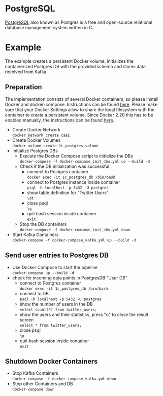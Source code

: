 # PostgreSQL
[PostgreSQL](https://www.postgresql.org/) also known as Postgres is a free and open-source relational database management system written in C.

# Example
The example creates a persistent Docker volume, initializes the containerized Postgres DB with the provided schema and stores data received from Kafka. 

## Preparation
The implementation consists of several Docker containers, so please install Docker and docker-compose. 
Instructions can be found [here](https://github.com/janstrohschein/KOARCH/tree/master/Big_Data_Platform/Docker).
Please make sure that your Docker Settings allow to share the local filesystem with the container to create a persistent volume.
Since Docker 2.20 this has to be enabled manually, the instructions can be found [here](https://stackoverflow.com/questions/60754297/docker-compose-failed-to-build-filesharing-has-been-cancelled).

- Create Docker Network\
  `docker network create caai`
- Create Docker Volumes\
  `docker volume create 1c_postgres_volume`
- Initialize Postgres DBs
  - Execute the Docker Compose script to initialize the DBs\
    `docker-compose -f docker-compose_init_dbs.yml up --build -d`
  - Check if the DB initialization was successful
    - connect to Postgres container\
      `docker exec -it 1c_postgres_db /bin/bash`
    - connect to Postgres instance inside container\
      `psql -h localhost -p 5432 -U postgres`
    - show table definition for "Twitter Users"\
      `\dt`
    - close psql\
      `\q`
    - quit bash session inside container\
      `exit`
  - Stop the DB containers\
    `docker-compose -f docker-compose_init_dbs.yml down`
- Start Kafka Containers\
  `docker-compose -f docker-compose_kafka.yml up --build -d`

## Send user entries to Postgres DB
- Use Docker Compose to start the pipeline\
  `docker-compose up --build -d`
- check for incoming data points in PostgresDB "User DB"
  - connect to Postgres container\
    `docker exec -it 1c_postgres_db /bin/bash`
  - connect to DB\
    `psql -h localhost -p 5432 -U postgres`
  - show the number of users in the DB\
    `select count(*) from twitter_users;`
  - show the users and their statistics, press "q" to close the result screen\
    `select * from twitter_users;`
  - close psql\
    `\q`
  - quit bash session inside container\
    `exit`

## Shutdown Docker Containers
- Stop Kafka Containers\
    `docker-compose -f docker-compose_kafka.yml down`
- Stop other Containers and DB\
    `docker-compose down`
